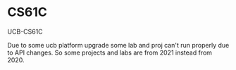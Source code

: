 # CS61C
UCB-CS61C

Due to some ucb platform upgrade some lab and proj can't run properly due to API changes. So some projects and labs are from 2021 instead from 2020. 
